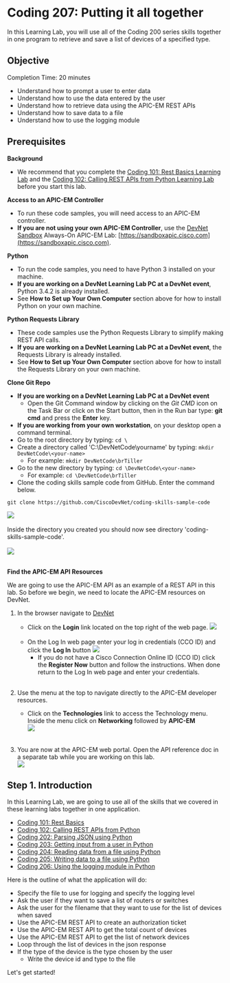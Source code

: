 # Coding 207: Putting it all together

In this Learning Lab, you will use all of the Coding 200 series skills together in one program to retrieve and save a list of devices of a specified type.


## Objective ##

Completion Time: 20 minutes

* Understand how to prompt a user to enter data
* Understand how to use the data entered by the user
* Understand how to retrieve data using the APIC-EM REST APIs
* Understand how to save data to a file
* Understand how to use the logging module


## Prerequisites

**Background**
* We recommend that you complete the [Coding 101: Rest Basics Learning Lab](/#/labs/coding-101-rest-basics-ga/step/1) and the [Coding 102: Calling REST APIs from Python Learning Lab](/#/labs/coding-102-rest-python-ga/step/1) before you start this lab.

**Access to an APIC-EM Controller**
* To run these code samples, you will need access to an APIC-EM controller.
* **If you are not using your own APIC-EM Controller**, use the [DevNet Sandbox](https://developer.cisco.com/site/devnet/sandbox/) Always-On APIC-EM Lab: [https://sandboxapic.cisco.com](https://sandboxapic.cisco.com).

**Python**
* To run the code samples, you need to have Python 3 installed on your machine.
* **If you are working on a DevNet Learning Lab PC at a DevNet event**, Python 3.4.2 is already installed.
* See **How to Set up Your Own Computer** section above for how to install Python on your own machine.

**Python Requests Library**
* These code samples use the Python Requests Library to simplify making REST API calls.
* **If you are working on a DevNet Learning Lab PC at a DevNet event**, the Requests Library is already installed.
* See **How to Set up Your Own Computer** section above for how to install the Requests Library on your own machine.

**Clone Git Repo**
* **If you are working on a DevNet Learning Lab PC at a DevNet event**
    * Open the Git Command window by clicking on the *Git CMD* icon on the Task Bar or click on the Start button, then in the Run bar type: **git cmd** and press the **Enter** key.
* **If you are working from your own workstation**, on your desktop open a command terminal.
* Go to the root directory by typing: `cd \`
* Create a directory called 'C:\DevNetCode\yourname' by typing: `mkdir DevNetCode\<your-name>`
    * For example: `mkdir DevNetCode\brTiller`
* Go to the new directory by typing: `cd \DevNetCode\<your-name>`
    * For example: `cd \DevNetCode\brTiller`
* Clone the coding skills sample code from GitHub.  Enter the command below.
```
git clone https://github.com/CiscoDevNet/coding-skills-sample-code
```
![](/posts/files/coding-207-putting-it-together-ga/assets/images/github-clone.png)<br/><br/>
Inside the directory you created you should now see directory 'coding-skills-sample-code'.<br/><br/>
![](/posts/files/coding-207-putting-it-together-ga/assets/images/github-clone-listing.png)<br/><br/>


**Find the APIC-EM API Resources**

We are going to use the APIC-EM API as an example of a REST API in this lab.  So before we begin, we need to locate the APIC-EM resources on DevNet.

1. In the browser navigate to <a href="https://developer.cisco.com" target="_blank">DevNet</a>
    * Click on the **Login** link located on the top right of the web page.
    ![](/posts/files/coding-207-putting-it-together-ga/assets/images/login.png)<br/><br/>        
    * On the Log In web page enter your log in credentials (CCO ID) and click the **Log In** button
    ![](/posts/files/coding-207-putting-it-together-ga/assets/images/register.png)<br/>
       * If you do not have a Cisco Connection Online ID (CCO ID) click the **Register Now** button and follow the instructions.  When done return to the Log In web page and enter your credentials.
<br/><br/>
2. Use the menu at the top to navigate directly to the APIC-EM developer resources.
   * Click on the **Technologies** link to access the Technology menu.  Inside the menu click on **Networking**  followed by **APIC-EM**<br/>
![](/posts/files/coding-207-putting-it-together-ga/assets/images/Menu.png)
    <br/><br/>

3. You are now at the APIC-EM web portal.  Open the API reference doc in a separate tab while you are working on this lab.<br/>
![](/posts/files/coding-101-rest-basics-ga/assets/images/Ref.png)
## Step 1. Introduction

In this Learning Lab, we are going to use all of the skills that we covered in these learning labs together in one application.

* [Coding 101: Rest Basics](/#/labs/coding-101-rest-basics-ga/step/1)
* [Coding 102: Calling REST APIs from Python](/#/labs/coding-102-rest-python-ga/step/1)
* [Coding 202: Parsing JSON using Python](/#/labs/coding-202-parsing-json/step/1)
* [Coding 203: Getting input from a user in Python](/#/labs/coding-203-getting-input/step/1)
* [Coding 204: Reading data from a file using Python](/#/labs/coding-204-reading-a-file/step/1)
* [Coding 205: Writing data to a file using Python](/#/labs/coding-205-writing-file-ga/step/1)
* [Coding 206: Using the logging module in Python](/#/labs/coding-206-logging/step/1)

Here is the outline of what the application will do:

* Specify the file to use for logging and specify the logging level
* Ask the user if they want to save a list of routers or switches
* Ask the user for the filename that they want to use for the list of devices when saved
* Use the APIC-EM REST API to create an authorization ticket
* Use the APIC-EM REST API to get the total count of devices
* Use the APIC-EM REST API to get the list of network devices
* Loop through the list of devices in the json response
* If the type of the device is the type chosen by the user
    * Write the device id and type to the file


Let's get started!
